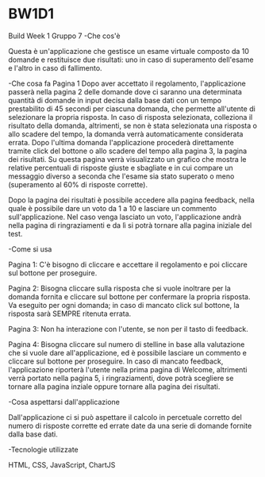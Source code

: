# BW1D1
Build Week 1 Gruppo 7
-Che cos'è

Questa è un'applicazione che gestisce un esame virtuale composto da 10 domande e restituisce due risultati: uno in caso di superamento dell'esame e l'altro in caso di fallimento.

-Che cosa fa
Pagina 1
Dopo aver accettato il regolamento, l'applicazione passerà nella pagina 2 delle domande dove ci saranno una determinata quantità di domande in input decisa dalla base dati con un tempo prestabilito di 45 secondi per ciascuna domanda, che permette all'utente di selezionare la propria risposta. In caso di risposta selezionata, colleziona il risultato della domanda, altrimenti, se non è stata selezionata una risposta o allo scadere del tempo, la domanda verrà automaticamente considerata errata. 
Dopo l'ultima domanda l'applicazione procederà direttamente tramite click del bottone o allo scadere del tempo alla pagina 3, la pagina dei risultati. Su questa pagina verrà visualizzato un grafico che mostra le relative percentuali di risposte giuste e sbagliate e in cui compare un messaggio diverso a seconda che l'esame sia stato superato o meno (superamento al 60% di risposte corrette).

Dopo la pagina dei risultati è possibile accedere alla pagina feedback, nella quale è possibile dare un voto da 1 a 10 e lasciare un commento sull'applicazione. Nel caso venga lasciato un voto, l'applicazione andrà nella pagina di ringraziamenti e da lì si potrà tornare alla pagina iniziale del test. 

-Come si usa

Pagina 1: 
C'è bisogno di cliccare e accettare il regolamento e poi cliccare sul bottone per proseguire. 

Pagina 2: 
Bisogna cliccare sulla risposta che si vuole inoltrare per la domanda fornita e cliccare sul bottone per confermare la propria risposta. 
Va eseguito per ogni domanda; in caso di mancato click sul bottone, la risposta sarà SEMPRE ritenuta errata. 

Pagina 3: 
Non ha interazione con l'utente, se non per il tasto di feedback.


Pagina 4:
Bisogna cliccare sul numero di stelline in base alla valutazione che si vuole dare all'applicazione, ed è possibile lasciare un commento e cliccare sul bottone per proseguire. In caso di mancato feedback, l'applicazione riporterà l'utente nella prima pagina di Welcome, altrimenti verrà portato nella pagina 5, i ringraziamenti, dove potrà scegliere se tornare alla pagina inziale oppure tornare alla pagina dei risultati. 

-Cosa aspettarsi dall'applicazione

Dall'applicazione ci si può aspettare il calcolo in percetuale corretto del numero di risposte corrette ed errate date da una serie di domande fornite dalla base dati.

-Tecnologie utilizzate

HTML, CSS, JavaScript, ChartJS
